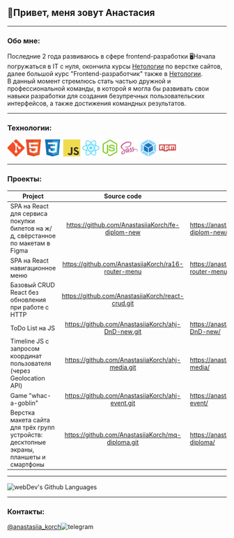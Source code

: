 ## 👋Привет, меня зовут Анастасия 
---
### Обо мне:
Последние 2 года развиваюсь в сфере frontend-разработки 🖥️Начала погружаться в IT с нуля, окончила курсы [Нетологии](https://netology.ru/ "netology.ru") по верстке сайтов, далее большой курс "Frontend-разработчик" также в [Нетологии](https://netology.ru/ "netology.ru").<br>В данный момент стремлюсь стать частью дружной и профессиональной команды, в которой я могла бы развивать свои навыки разработки для создания безупречных пользовательских интерфейсов, а также достижения командных результатов.
___

### Технологии: 
<img src="https://github.com/devicons/devicon/blob/master/icons/git/git-original.svg" title="git" alt="git" width="40" height="40"/><img src="https://github.com/devicons/devicon/blob/master/icons/html5/html5-original.svg" title="html5" alt="html5" width="40" height="40"/>
  <img src="https://github.com/devicons/devicon/blob/master/icons/css3/css3-original.svg" title="css" alt="css" width="40" height="40"/>
  <img src="https://github.com/devicons/devicon/blob/master/icons/javascript/javascript-original.svg" title="javascript" alt="javascript" width="40" height="40"/>
  <img src="https://github.com/devicons/devicon/blob/master/icons/react/react-original.svg" title="reactjs" alt="reactjs" width="40" height="40"/>
  <img src="https://github.com/devicons/devicon/blob/master/icons/nodejs/nodejs-original.svg" title="nodejs" alt="nodejs" width="40" height="40"/>
  <img src="https://github.com/devicons/devicon/blob/master/icons/sass/sass-original.svg" title="sass/scss" alt="sass/scss" width="40" height="40"/>
  <img src="https://github.com/devicons/devicon/blob/master/icons/webpack/webpack-original.svg" title="webpack" alt="webpack" width="40" height="40"/>
  <img src="https://github.com/devicons/devicon/blob/master/icons/npm/npm-original-wordmark.svg" title="npm" alt="npm" width="40" height="40"/>
___
### Проекты:

| Project                                                       |Source code|Live Demo|
| ----------------------------------------------------------------| :---------------: |-------|
|  SPA на React для сервиса покупки билетов на ж/д, свёрстанное по макетам в Figma                          |https://github.com/AnastasiiaKorch/fe-diplom-new |https://anastasiiakorch.github.io/fe-diplom-new/|
|SPA на React навигационное меню|https://github.com/AnastasiiaKorch/ra16-router-menu|https://anastasiiakorch.github.io/ra16-router-menu/|
|Базовый CRUD React без обновления при работе с HTTP|https://github.com/AnastasiiaKorch/react-crud.git||
|ToDo List на JS|https://github.com/AnastasiiaKorch/ahj-DnD-new.git| https://anastasiiakorch.github.io/ahj-DnD-new/  |
|Timeline JS с запросом координат пользователя (через Geolocation API)|https://github.com/AnastasiiaKorch/ahj-media.git|https://anastasiiakorch.github.io/ahj-media/|
|Game "whac-a-goblin"|https://github.com/AnastasiiaKorch/ahj-event.git|https://anastasiiakorch.github.io/ahj-event/|
|Верстка макета сайта для трёх групп устройств: десктопные экраны, планшеты и смартфоны|https://github.com/AnastasiiaKorch/mq-diploma.git|https://anastasiiakorch.github.io/mq-diploma/|
___
<img height="195px" align="center" alt="webDev's Github Languages" src="https://github-readme-stats-sigma-five.vercel.app/api/top-langs/?username=AnastasiiaKorch&layout=compact&theme=vision-friendly-light" />

___
### Контакты:
[@anastasiia_korch](t.me/anastasiia_korch)<img src="https://cdn.icon-icons.com/icons2/923/PNG/256/telegram_icon-icons.com_72055.png" title="telegram" alt="telegram" width="40" height="40">
